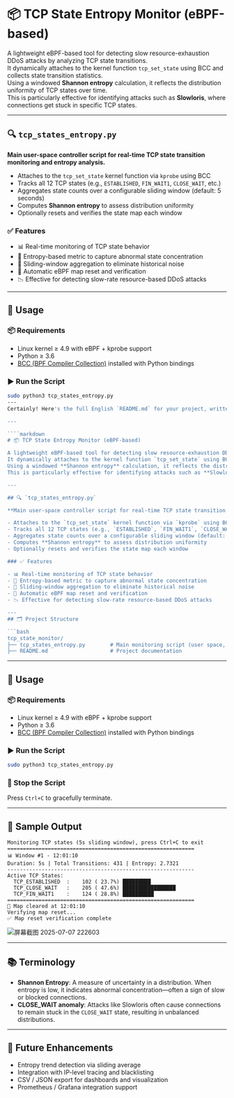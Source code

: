 # 📦 TCP State Entropy Monitor (eBPF-based)

A lightweight eBPF-based tool for detecting slow resource-exhaustion DDoS attacks by analyzing TCP state transitions.  
It dynamically attaches to the kernel function `tcp_set_state` using BCC and collects state transition statistics.  
Using a windowed **Shannon entropy** calculation, it reflects the distribution uniformity of TCP states over time.  
This is particularly effective for identifying attacks such as **Slowloris**, where connections get stuck in specific TCP states.

---

## 🔍 `tcp_states_entropy.py`

**Main user-space controller script for real-time TCP state transition monitoring and entropy analysis.**

- Attaches to the `tcp_set_state` kernel function via `kprobe` using BCC
- Tracks all 12 TCP states (e.g., `ESTABLISHED`, `FIN_WAIT1`, `CLOSE_WAIT`, etc.)
- Aggregates state counts over a configurable sliding window (default: 5 seconds)
- Computes **Shannon entropy** to assess distribution uniformity
- Optionally resets and verifies the state map each window

### ✅ Features

- 📊 Real-time monitoring of TCP state behavior
- 🧠 Entropy-based metric to capture abnormal state concentration
- 🔄 Sliding-window aggregation to eliminate historical noise
- 🧪 Automatic eBPF map reset and verification
- 📉 Effective for detecting slow-rate resource-based DDoS attacks

---

## 🚀 Usage

### 📦 Requirements

- Linux kernel ≥ 4.9 with eBPF + kprobe support
- Python ≥ 3.6
- [BCC (BPF Compiler Collection)](https://github.com/iovisor/bcc) installed with Python bindings

### ▶️ Run the Script

```bash
sudo python3 tcp_states_entropy.py
---
Certainly! Here's the full English `README.md` for your project, written in a clear and professional style, following the structure and tone you previously requested:

---

````markdown
# 📦 TCP State Entropy Monitor (eBPF-based)

A lightweight eBPF-based tool for detecting slow resource-exhaustion DDoS attacks by analyzing TCP state transitions.  
It dynamically attaches to the kernel function `tcp_set_state` using BCC and collects state transition statistics.  
Using a windowed **Shannon entropy** calculation, it reflects the distribution uniformity of TCP states over time.  
This is particularly effective for identifying attacks such as **Slowloris**, where connections get stuck in specific TCP states.

---

## 🔍 `tcp_states_entropy.py`

**Main user-space controller script for real-time TCP state transition monitoring and entropy analysis.**

- Attaches to the `tcp_set_state` kernel function via `kprobe` using BCC
- Tracks all 12 TCP states (e.g., `ESTABLISHED`, `FIN_WAIT1`, `CLOSE_WAIT`, etc.)
- Aggregates state counts over a configurable sliding window (default: 5 seconds)
- Computes **Shannon entropy** to assess distribution uniformity
- Optionally resets and verifies the state map each window

### ✅ Features

- 📊 Real-time monitoring of TCP state behavior
- 🧠 Entropy-based metric to capture abnormal state concentration
- 🔄 Sliding-window aggregation to eliminate historical noise
- 🧪 Automatic eBPF map reset and verification
- 📉 Effective for detecting slow-rate resource-based DDoS attacks

---
## 🗂️ Project Structure

```bash
tcp_state_monitor/
├── tcp_states_entropy.py        # Main monitoring script (user space, BCC-based)
├── README.md                    # Project documentation
```
---
## 🚀 Usage

### 📦 Requirements

- Linux kernel ≥ 4.9 with eBPF + kprobe support
- Python ≥ 3.6
- [BCC (BPF Compiler Collection)](https://github.com/iovisor/bcc) installed with Python bindings

### ▶️ Run the Script

```bash
sudo python3 tcp_states_entropy.py
````

### 🛑 Stop the Script

Press `Ctrl+C` to gracefully terminate.

---

## 🧪 Sample Output

```
Monitoring TCP states (5s sliding window), press Ctrl+C to exit
============================================================
📊 Window #1 - 12:01:10
Duration: 5s | Total Transitions: 431 | Entropy: 2.7321
------------------------------------------------------------
Active TCP States:
  TCP_ESTABLISHED  :    102 ( 23.7%) █████████
  TCP_CLOSE_WAIT   :    205 ( 47.6%) █████████████████
  TCP_FIN_WAIT1    :    124 ( 28.8%) ██████████
============================================================
🔄 Map cleared at 12:01:10
Verifying map reset...
✅ Map reset verification complete
```
![屏幕截图 2025-07-07 222603](https://github.com/user-attachments/assets/596fa4cc-db97-4144-b6d8-d9b77423cf72)

---

## 📚 Terminology

* **Shannon Entropy**: A measure of uncertainty in a distribution. When entropy is low, it indicates abnormal concentration—often a sign of slow or blocked connections.
* **CLOSE\_WAIT anomaly**: Attacks like Slowloris often cause connections to remain stuck in the `CLOSE_WAIT` state, resulting in unbalanced distributions.

---

## 🔧 Future Enhancements

* Entropy trend detection via sliding average
* Integration with IP-level tracing and blacklisting
* CSV / JSON export for dashboards and visualization
* Prometheus / Grafana integration support

